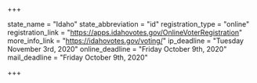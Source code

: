 +++

state_name = "Idaho"
state_abbreviation = "id"
registration_type = "online"
registration_link = "https://apps.idahovotes.gov/OnlineVoterRegistration"
more_info_link = "https://idahovotes.gov/voting/"
ip_deadline = "Tuesday November 3rd, 2020"
online_deadline = "Friday October 9th, 2020"
mail_deadline = "Friday October 9th, 2020"

+++